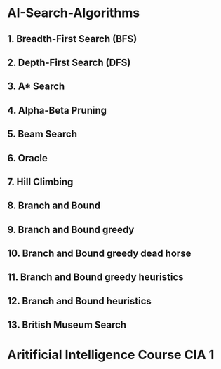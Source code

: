 # AI-Search-Algorithms
   ## 1. Breadth-First Search (BFS)
   ## 2. Depth-First Search (DFS)
   ## 3. A* Search
   ## 4. Alpha-Beta Pruning
   ## 5. Beam Search
   ## 6. Oracle
   ## 7. Hill Climbing
   ## 8. Branch and Bound
   ## 9. Branch and Bound greedy 
   ## 10. Branch and Bound greedy dead horse
   ## 11. Branch and Bound greedy heuristics
   ## 12. Branch and Bound heuristics
   ## 13. British Museum Search

   
# Aritificial Intelligence Course CIA 1
